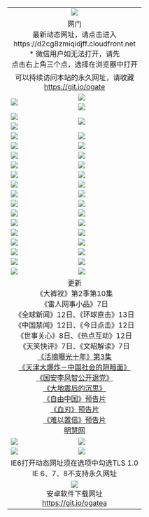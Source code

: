﻿<table>
  <tr></tr>
  <tr><td colspan=2 align=center><img src="https://cloud.githubusercontent.com/assets/11880933/13434984/f430fae2-e012-11e5-814f-c2df1e82b247.jpg" /></td></tr>
  <tr><td colspan=2 align=center>网门<br>最新动态网址，请点击进入
<br>https://d2cg8zmiqidjff.cloudfront.net
    <br>* 微信用户如无法打开，请先<br>点击右上角三个点，选择在浏览器中打开</td>
  </tr>
  <tr>
    <td colspan=2 align=center>可以持续访问本站的永久网址，请收藏<br/><a href="https://git.io/ogate" target="_blank">https://git.io/ogate</a></td>
  </tr>
  <tr>
    <td rowspan=2><a href="https://d2cg8zmiqidjff.cloudfront.net/ogUP.aspx?name=11DKC.mp4&list=11DKC&from=github" target="_blank"><img src="https://cloud.githubusercontent.com/assets/11880933/13720229/398b781e-e83e-11e5-939a-61d262e10cd7.jpg" /></a></td> 
    <td><div><a href="https://d2cg8zmiqidjff.cloudfront.net/ogUP.aspx?name=LRWS.mp4&list=LRWS" target="_blank"><img src="https://cloud.githubusercontent.com/assets/11880933/13720232/48ae8ffc-e83e-11e5-8957-1a8c5558dd3f.jpg" /></a></td>
   </tr>
  <tr>
    <td><a href="https://d2cg8zmiqidjff.cloudfront.net/ogNiceVedio.aspx" target="_blank"><img src="https://cloud.githubusercontent.com/assets/11880933/13722375/2f085b92-e87e-11e5-9089-eaa063a04eed.jpg" /></a></td>
  </tr>
  <tr>
    <td><a href="https://d2cg8zmiqidjff.cloudfront.net/ogUP.aspx?name=JQR.mp4&count=2" target="_blank"><img src="https://cloud.githubusercontent.com/assets/11880933/13720243/d4e40362-e83e-11e5-86d6-81baf060a500.jpg" /></a></td>   
    <td rowspan=2><a href="https://d2cg8zmiqidjff.cloudfront.net/ogUP.aspx?name=JP.mp4&count=9" target="_blank"><img src="https://cloud.githubusercontent.com/assets/11880933/13720246/da02d6fc-e83e-11e5-95fe-86ad08d9e39f.jpg" /></td>
  </tr>
  <tr>
    <td><a href="https://d2cg8zmiqidjff.cloudfront.net/ogUP.aspx?name=WH.mp4" target="_blank"><img src="https://cloud.githubusercontent.com/assets/11880933/13720248/dff9f072-e83e-11e5-806d-d58f9b2bba74.jpg" /></a></td>
  </tr>
  <tr>
    <td><a href="https://d2cg8zmiqidjff.cloudfront.net/ogUP.aspx?name=SSZJ.mp4&count=480P:9,S:3" target="_blank"><img src="https://cloud.githubusercontent.com/assets/11880933/13720256/15875644-e83f-11e5-864d-8661b2bd3e61.jpg" /></a></td>
    <td><a href="https://d2cg8zmiqidjff.cloudfront.net/ogUP.aspx?name=ZY.mp4&count=2015:16" target="_blank"><img src="https://cloud.githubusercontent.com/assets/11880933/13720257/19d27616-e83f-11e5-97cb-03f7d81d315f.jpg" /></a</td>
  </tr>
  <tr>
    <td><a href="https://d2cg8zmiqidjff.cloudfront.net/ogUP.aspx?name=XTFY.mp4&count=B:2,A:24" target="_blank"><img src="https://cloud.githubusercontent.com/assets/11880933/13720258/1ed5660a-e83f-11e5-9a34-0840f298cc0c.jpg" /></a></td>
    <td><a href="https://d2cg8zmiqidjff.cloudfront.net/ogUP.aspx?name=1XQK.mp4&count=13" target="_blank"><img src="https://cloud.githubusercontent.com/assets/11880933/13720268/543e2ce6-e83f-11e5-8426-87e8aac8be05.jpg" /></a</td>
  </tr>
  <tr>
    <td><a href="https://d2cg8zmiqidjff.cloudfront.net/ogUP.aspx?name=1LYF.mp4&count=2" target="_blank"><img src="https://cloud.githubusercontent.com/assets/11880933/13720279/6f16eb48-e83f-11e5-9556-90e9d1e24d09.jpg" /></a></td>
    <td><a href="https://d2cg8zmiqidjff.cloudfront.net/ogUP.aspx?name=1ZGC.mp4&count=6" target="_blank"><img src="https://cloud.githubusercontent.com/assets/11880933/13720281/7e0c9044-e83f-11e5-915d-d63d593fef21.jpg" /></a></td>
  </tr>
  <tr>
    <td><a href="https://d2cg8zmiqidjff.cloudfront.net/ogUP.aspx?name=1ZKM.mp4&count=3&current=3" target="_blank"><img src="https://cloud.githubusercontent.com/assets/11880933/13720283/858f1954-e83f-11e5-800b-94708d4ce09e.jpg" /></a></td>  
    <td><a href="https://d2cg8zmiqidjff.cloudfront.net/ogUP.aspx?name=1WWY.mp4&count=6&current=6" target="_blank"><img src="https://cloud.githubusercontent.com/assets/11880933/13720286/8fb0ffa6-e83f-11e5-8873-bfd1abd9ad97.jpg" /></a></td>
  </tr>
  <tr>
    <td><a href="https://d2cg8zmiqidjff.cloudfront.net/ogUP.aspx?name=10JGY.mp4&count=3" target="_blank"><img src="https://cloud.githubusercontent.com/assets/11880933/13720287/99e41986-e83f-11e5-9be2-70cc7ff44cf6.jpg" /></a></td>
    <td><a href="https://d2cg8zmiqidjff.cloudfront.net/ogUP.aspx?name=10CYS.mp4&count=2" target="_blank"><img src="https://cloud.githubusercontent.com/assets/11880933/13720292/a531a128-e83f-11e5-88ec-42f8d394e971.jpg" /></a></td>
  </tr>
  <tr>
    <td><a href="https://d2cg8zmiqidjff.cloudfront.net/ogUP.aspx?name=4SQQ.mp4&list=4SQQ" target="_blank"><img src="https://cloud.githubusercontent.com/assets/11880933/13720313/58ed0734-e840-11e5-8924-2fa159a25712.jpg"/></a></td>
    <td><a href="https://d2cg8zmiqidjff.cloudfront.net/ogUP.aspx?name=4SHQ.mp4&list=4SHQ" target="_blank"><img src="https://cloud.githubusercontent.com/assets/11880933/13720316/5fa51058-e840-11e5-874b-88ac4c55f722.jpg"/></a></td>
  </tr>
  <tr>
    <td><a href="https://d2cg8zmiqidjff.cloudfront.net/ogUP.aspx?name=4SZG.mp4&list=4SZG" target="_blank"><img src="https://cloud.githubusercontent.com/assets/11880933/13720318/66b96f06-e840-11e5-95f8-6f36988c3c33.jpg"/></a></td>
    <td><a href="https://d2cg8zmiqidjff.cloudfront.net/ogUP.aspx?name=4SDJ.mp4&list=4SDJ" target="_blank"><img src="https://cloud.githubusercontent.com/assets/11880933/13720321/6c3c9fa2-e840-11e5-9b0c-ccad1db90215.jpg"/></a></td>
  </tr>
  <tr>
    <td><a href="https://d2cg8zmiqidjff.cloudfront.net/ogUP.aspx?name=4SGX.mp4&list=4SGX" target="_blank"><img src="https://cloud.githubusercontent.com/assets/11880933/13720322/70a9bf48-e840-11e5-95d7-0c6bab71dda8.jpg"/></a></td>
    <td><a href="https://d2cg8zmiqidjff.cloudfront.net/ogUP.aspx?name=4SHD.mp4&list=4SHD" target="_blank"><img src="https://cloud.githubusercontent.com/assets/11880933/13720323/76307ac4-e840-11e5-8838-7b45a49fe047.jpg"/></a></td>
  </tr>
  <tr>
    <td><a href="https://d2cg8zmiqidjff.cloudfront.net/ogUP.aspx?name=4CTX.mp4&list=4CTX" target="_blank"><img src="https://cloud.githubusercontent.com/assets/11880933/13720324/7f8b2bd2-e840-11e5-81d9-54b445f0fe10.jpg"/></a></td>
    <td><a href="https://d2cg8zmiqidjff.cloudfront.net/ogUP.aspx?name=4CWZ.mp4&list=4CWZ" target="_blank"><img src="https://cloud.githubusercontent.com/assets/11880933/13720325/82940b14-e840-11e5-8b1b-4873e16bc627.jpg"/></a></td>
  </tr>
  <tr>
    <td><a href="https://d2cg8zmiqidjff.cloudfront.net/onUP.aspx?name=https://d2t6x1lwzcff38.cloudfront.net/" target="_blank"><img src="https://cloud.githubusercontent.com/assets/11880933/13720340/ef9eb538-e840-11e5-9571-117a2a6c094c.jpg"/></a></td>
    <td><a href="https://d2cg8zmiqidjff.cloudfront.net/onUP.aspx?name=https://d240ns8up8earz.cloudfront.net/acenter/" target="_blank"><img src="https://cloud.githubusercontent.com/assets/11880933/13720341/f909b2f8-e840-11e5-90d9-79e40723dc52.jpg" /></a></td>
  </tr>
  <tr>
    <td><a href="https://d2cg8zmiqidjff.cloudfront.net/onUP.aspx?name=https://d4508d6vomz2p.cloudfront.net/gb/nsc413.htm" target="_blank"><img src="https://cloud.githubusercontent.com/assets/11880933/13720342/ff1966b6-e840-11e5-8ad7-0f162c2eec7a.jpg" /></a></td>
    <td><a href="https://d2cg8zmiqidjff.cloudfront.net/onUP.aspx?name=https://d3bxwq7vzudb5l.cloudfront.net/xtr/gb/prog204.html" target="_blank"><img src="https://cloud.githubusercontent.com/assets/11880933/13720343/0564fd14-e841-11e5-8a2b-213404c39364.jpg" /></a></td>
  </tr>
  <tr>
    <td><a href="https://d2cg8zmiqidjff.cloudfront.net/onUP.aspx?name=https://d3aj00iefsmfgc.cloudfront.net/" target="_blank"><img src="https://cloud.githubusercontent.com/assets/11880933/13720344/092fda4a-e841-11e5-8f39-d79ece2fef1e.jpg" /></a></td>
    <td><a href="https://d2cg8zmiqidjff.cloudfront.net/onUP.aspx?name=https://d1sbg9daat0zu5.cloudfront.net/" target="_blank"><img src="https://cloud.githubusercontent.com/assets/11880933/13720345/0c9c5c44-e841-11e5-8cea-a34838b79629.jpg" /></a></td>
  </tr>
  <tr>
    <td><a href="https://d2cg8zmiqidjff.cloudfront.net/ogUP.aspx?name=0FG.zip" target="_blank"><img src="https://cloud.githubusercontent.com/assets/11880933/13720361/76f697f8-e841-11e5-870b-25eba32b74b2.jpg" /></a></td>
    <td><a href="https://d2cg8zmiqidjff.cloudfront.net/ogUP.aspx?name=0FGA.apk" target="_blank"><img src="https://cloud.githubusercontent.com/assets/11880933/13720362/7b574838-e841-11e5-940b-8d7fe6f4ff24.jpg" /></a></td>
  </tr>
  <tr>
    <td><a href="https://d2cg8zmiqidjff.cloudfront.net/ogUP.aspx?name=0U.zip" target="_blank"><img src="https://cloud.githubusercontent.com/assets/11880933/13720363/83ff6c36-e841-11e5-9f92-238ea6000455.jpg" /></a></td>
    <td><a href="https://d2cg8zmiqidjff.cloudfront.net/ogUP.aspx?name=0UA.apk" target="_blank"><img src="https://cloud.githubusercontent.com/assets/11880933/13720366/883f59aa-e841-11e5-9d33-094125d8e08d.jpg" /></a></td>
  </tr>
  <tr>
    <td><a href="https://d2cg8zmiqidjff.cloudfront.net/ogUP.aspx?name=0iPPOTV.zip" target="_blank"><img src="https://cloud.githubusercontent.com/assets/11880933/13720367/91cb424a-e841-11e5-8d29-3cc8d9aaa560.jpg" /></a></td>
    <td><a href="https://d2cg8zmiqidjff.cloudfront.net/ogUP.aspx?name=0iNTD.apk" target="_blank"><img src="https://cloud.githubusercontent.com/assets/11880933/13720368/95ea06ae-e841-11e5-872f-28244627611a.jpg" /></a></td>
  </tr>
  <tr>
    <td colspan=2 align=center>更新<br>
      《大裤衩》第2季第10集<br>
      《雷人网事小品》7日<br>
      《全球新闻》12日、《环球直击》13日<br>
      《中国禁闻》12日、《今日点击》12日<br>
      《世事关心》8日、《热点互动》12日<br>
      《天笑快评》7日、《文昭解读》7日<br>
      <a href="https://d2cg8zmiqidjff.cloudfront.net/ogUP.aspx?name=SSZJ.mp4&count=480P:9,S:3&current=S:3" target="_blank">《活摘曝光十年》第3集</a><br>
      <a href="https://d2cg8zmiqidjff.cloudfront.net/ogUP.aspx?name=4TJDBZ.mp4" target="_blank">《天津大爆炸－中国社会的阴暗面》</a><br>
      <a href="https://d2cg8zmiqidjff.cloudfront.net/ogUP.aspx?name=4LFZ.mp4" target="_blank">《国安李凤智公开退党》</a><br>
      <a href="https://d2cg8zmiqidjff.cloudfront.net/ogUP.aspx?name=4DDZHDCS.mp4" target="_blank">《大地震后的沉思》</a><br>
      <a href="https://d2cg8zmiqidjff.cloudfront.net/ogUP.aspx?name=11ZYZG0.mp4" target="_blank">《自由中国》预告片</a><br>
      <a href="https://d2cg8zmiqidjff.cloudfront.net/ogUP.aspx?name=11XR.mp4" target="_blank">《血刃》预告片</a><br>
      <a href="https://d2cg8zmiqidjff.cloudfront.net/ogUP.aspx?name=11NYZX.mp4&count=2" target="_blank">《难以置信》预告片</a><br>
      <a href="https://d2cg8zmiqidjff.cloudfront.net/onUP.aspx?name=https://www.minghui.org/" target="_blank">明慧网</a></td>
    </td>
  </tr>
  <tr>
    <td><a href="https://d2cg8zmiqidjff.cloudfront.net/ogNice.aspx" target="_blank"><img src="https://cloud.githubusercontent.com/assets/11880933/13720378/f84bb392-e841-11e5-8739-815049dd6ff8.jpg" /></a></td>
    <td><a href="https://d2cg8zmiqidjff.cloudfront.net/onCO.aspx?ob=600%E4%BA%8B%E7%89%A9&op=%E5%A2%9E%E5%88%A0%E6%94%B9&args=WH1~%23%E7%B1%BB%E5%9E%8B6%E6%96%B0%E9%97%BB%7c%23%E7%B1%BB%E5%9E%8B6%E8%AF%84%E8%AE%BA&mode=" target="_blank"><img src="https://cloud.githubusercontent.com/assets/11880933/13720380/04d76a16-e842-11e5-8833-e627daa88802.jpg" /></a></td> 
  </tr>
  <tr>
    <td><a href="https://d2cg8zmiqidjff.cloudfront.net/ogDY.aspx" target="_blank"><img src="https://cloud.githubusercontent.com/assets/11880933/13720384/11817090-e842-11e5-9571-7dc2f1af9f42.jpg" /></a></td>
    <td><a href="https://d2cg8zmiqidjff.cloudfront.net/ogST.aspx" target="_blank"><img src="https://cloud.githubusercontent.com/assets/11880933/13720385/1467ea3c-e842-11e5-86df-c96c9a556aaf.jpg" /></a></td> 
  </tr>
  <tr>
    <td colspan=2 align=center>IE6打开动态网址须在选项中勾选TLS 1.0<br/>IE 6、7、8不支持永久网址<br/>
      <!--微信可扫描以下临时二维码<br/>https://bit.ly/1mBQHW8<br/><a href="https://d2cg8zmiqidjff.cloudfront.net/Up/0WMGDL3.png" target="_blank"><img src="https://d2cg8zmiqidjff.cloudfront.net/Up/0WMGD3.png"/></a><br-->
  </tr>
  <!--tr>
    <td colspan=2 align=center>可以持续访问本站的永久网址，请收藏<br/><a href="https://git.io/ogate" target="_blank">https://git.io/ogate</a><br/><a href="https://d2cg8zmiqidjff.cloudfront.net/Up/0WMGDL2.png" target="_blank"><img src="https://d2cg8zmiqidjff.cloudfront.net/Up/0WMGD2.png"/></a></td>
  </tr-->
  <tr>
    <td colspan=2 align=center><a href="https://d2cg8zmiqidjff.cloudfront.net/ogUP.aspx?name=0oGate.apk" target="_blank"><img src="https://cloud.githubusercontent.com/assets/11880933/13720399/75e143ee-e842-11e5-9f0a-1421f423c80f.jpg" /></a><br>安卓软件下载网址<br><a href="https://git.io/ogatea">https://git.io/ogatea</a></td>
  </tr>
  <!--tr>
    <td colspan=2 align=center>可能失效的动态网址
    </td>
  </tr-->
</table>
